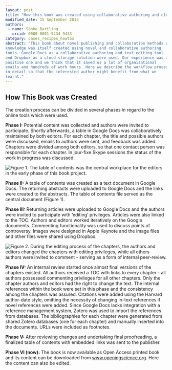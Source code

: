 ```yaml
---
layout: post
title: "How this book was created using collaborative authoring and cloud tools"
modified_date: 15 September 2013
authors:
 - name: Sönke Bartling
   orcid: 0000-0001-5434-9433
category: cases_recipes_howtos
abstract: "This book about novel publishing and collaboration methods of scholarly
knowledge was itself created using novel and collaborative authoring
tools. Google Docs as a collaborative authoring and text editing tool
and Dropbox as a cloud storage solution were used. Our experience was a
positive one and we think that it saved us a lot of organisational
emails and hundreds of work hours. Here we describe the workflow process
in detail so that the interested author might benefit from what we
learnt."
---
```


## How This Book was Created

The creation process can be divided in several phases in regard to the
online tools which were used.

**Phase I:** Potential content was collected and authors were invited to
participate. Shortly afterwards, a table in Google Docs was
collaboratively maintained by both editors. For each chapter, the title
and possible authors were discussed, emails to authors were sent, and
feedback was added. Chapters were divided among both editors, so that
one contact person was responsible for each chapter. In jour-fixe Skype
sessions the status of the work in progress was discussed.

![**Figure 1**. The table of contents was the central workplace for the
editors in the early phase of this book project.](/images/how_this_book_was_created.jpg)

**Phase II:** A table of contents was created as a text document in
Google Docs. The returning abstracts were uploaded to Google Docs and
the links were created to the abstracts. The table of contents file
served as the central document (Figure 1).

**Phase III:** Returning articles were uploaded to Google Docs and the
authors were invited to participate with ‘editing’ privileges. Articles
were also linked to the TOC. Authors and editors worked iteratively on
the Google documents. Commenting functionality was used to discuss
points of controversy. Images were designed in Apple Keynote and the
image files and other files were shared using Dropbox.

![**Figure 2**. During the editing process of the chapters, the authors and
editors changed the chapters with editing privileges, while all others
authors were invited to comment - serving as a form of internal
peer-review.](/images/how_this_book_was_created_2.jpg)

**Phase IV:** An internal review started once almost final versions of
the chapters existed. All authors received a TOC with links to every
chapter - all authors possessed commenting privileges for all other
chapters. Only the chapter authors and editors had the right to change
the text. The internal references within the book were set in this phase
and the consistency among the chapters was assured. Citations were added
using the Harvard author-date style, omitting the necessity of changing
in-text references if novel references were added. Since Google Docs
lacks integration with a reference management system, Zotero was used to
import the references from databases. The bibliographies for each
chapter were generated from shared Zotero databases (one for each
chapter) and manually inserted into the documents. URLs were included as
footnotes.

**Phase V:** After reviewing changes and undertaking final
proofreading, a finalized table of contents with embedded links was sent
to the publisher.

**Phase VI (now):** The book is now available as Open Access printed
book and its content can be downloaded from www.openingscience.org. Here
the content can also be edited.
